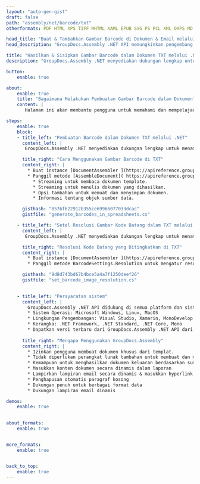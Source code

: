 ```yaml
---
layout: "auto-gen-gist"
draft: false
path: "assembly/net/barcode/txt"
otherformats: PDF HTML XPS TIFF MHTML XAML EPUB SVG PS PCL XML OXPS MD EML EMLX MSG 

head_title: "Buat & Tambahkan Gambar Barcode di Dokumen & Email melalui .NET"
head_description: "GroupDocs.Assembly .NET API memungkinkan pengembang untuk menghasilkan & menyisipkan gambar Barcode secara dinamis di dalam dokumen (PDF DOC, DOCX, RTF, XLSX, CSV, PPTX) & Pesan email dengan mudah."

title: "Hasilkan & Sisipkan Gambar Barcode dalam Dokumen TXT melalui .NET API"
description: "GroupDocs.Assembly .NET menyediakan dukungan lengkap untuk pembuatan, pengeditan, dan penambahan gambar Barcode dinamis di dalam dokumen TXT menggunakan C# & VB.NET API."

button:
    enable: true

about:
    enable: true
    title: "Bagaimana Melakukan Pembuatan Gambar Barcode dalam Dokumen?"
    content: |
       Halaman ini akan membantu pengguna untuk memahami dan mempelajari tentang cara menghasilkan dan menyisipkan gambar kode batang secara dinamis dalam dokumen dan pesan email mereka di dalam C#, ASP.NET, dan aplikasi terkait .NET lainnya. GroupDocs.Assembly .NET adalah API yang sangat kuat yang memberi pengguna kemampuan untuk mengotomatisasi dan menghasilkan laporan dalam banyak format file terkemuka di dalam aplikasi .NET mereka sendiri tanpa ketergantungan eksternal. Ini mendukung beberapa format file yang sangat umum seperti PDF, HTML, email Outlook, Microsoft Office Word, lembar kerja Excel, presentasi PowerPoint dan slide. Ini sepenuhnya mendukung beberapa simbologi barcode linier & 2D yang umum. Anda juga dapat dengan mudah menyesuaikan ukuran gambar barcode, warna depan dan belakang, font dan penempatan teks barcode, pengaturan resolusi gambar barcode dan banyak lagi. Ini juga mendukung pembuatan dokumen kustom dari template dan data yang diperoleh dari berbagai sumber seperti database, XML, JSON, OData, objek dan banyak lagi. 

steps:
    enable: true
    block:
    - title_left: "Pembuatan Barcode dalam Dokumen TXT melalui .NET"
      content_left: |
       GroupDocs.Assembly .NET menyediakan dukungan lengkap untuk menambahkan dan mengelola Barcode di dalam dokumen TXT. Contoh kode C# .NET berikut menunjukkan cara membuat dan menyisipkan gambar kode batang di dalam dokumen TXT. 

      title_right: "Cara Menggunakan Gambar Barcode di TXT"
      content_right: |
        * Buat instance [DocumentAssembler ](https://apireference.groupdocs.com/assembly/net/groupdocs.assembly/documentassembler) 
        * Panggil metode [AssembleDocument]( https://apireference.groupdocs.com/assembly/net/groupdocs.assembly.documentassembler/assembledocument/methods/1) dengan parameter berikut
          * Streaming untuk membaca dokumen template.
          * Streaming untuk menulis dokumen yang dihasilkan.
          * Opsi tambahan untuk memuat dan menyimpan dokumen.
          * Informasi tentang objek sumber data.

      gisthash: "8576f622912b355ce69966077033dcac"
      gistfile: "generate_barcodes_in_spreadsheets.cs"

    - title_left: "Setel Resolusi Gambar Kode Batang dalam TXT melalui .NET"
      content_left: |
       GroupDocs.Assembly .NET menyediakan dukungan lengkap untuk menambahkan dan mengelola Barcode di dalam dokumen TXT. Anda dapat dengan mudah mengatur resolusi barcode hanya dengan beberapa baris kode. Kode berikut memungkinkan pengguna untuk mengatur resolusi horizontal dan vertikal ke 300 DPI. 

      title_right: "Resolusi Kode Batang yang Ditingkatkan di TXT"
      content_right: |
        * Buat instance [DocumentAssembler ](https://apireference.groupdocs.com/assembly/net/groupdocs.assembly/documentassembler) 
        * Panggil metode BarcodeSettings.Resolution untuk mengatur resolusi gambar barcode ke 300 DPI. 

      gisthash: "9d8d743bd67b4bce5a4a7f1250deef26"
      gistfile: "set_barcode_image_resolution.cs"
      

    - title_left: "Persyaratan sistem"
      content_left: |
        GroupDocs.Assembly .NET API didukung di semua platform dan sistem operasi utama. Untuk panduan persyaratan sistem lengkap, silakan kunjungi [persyaratan sistem](https://docs.groupdocs.com/assembly/net/system-requirements/) Sebelum menjalankan kode di bawah, pastikan Anda telah menginstal prasyarat berikut di sistem:
        * Sistem Operasi: Microsoft Windows, Linux, MacOS
        * Lingkungan Pengembangan: Visual Studio, Xamarin, MonoDevelop dll
        * Kerangka: .NET Framework, .NET Standard, .NET Core, Mono
        * Dapatkan versi terbaru dari GroupDocs.Assembly .NET API dari [NuGet](https://www.nuget.org/packages/GroupDocs.Assembly/)
        
      title_right: "Mengapa Menggunakan GroupDocs.Assembly"
      content_right: |
        * Izinkan pengguna membuat dokumen khusus dari templat.
        * Tidak diperlukan perangkat lunak tambahan untuk membuat dan mengotomatisasi dokumen
        * Kemampuan untuk menghasilkan dokumen keluaran berdasarkan sumber data
        * Masukkan konten dokumen secara dinamis dalam laporan
        * Lampirkan lampiran email secara dinamis & masukkan hyperlink dalam laporan 
        * Penghapusan otomatis paragraf kosong
        * Dukungan penuh untuk berbagai format data
        * Dukungan lampiran email dinamis

demos:
    enable: true
        

about_formats:
    enable: true


more_formats:
    enable: true


back_to_top:
    enable: true
---
```

